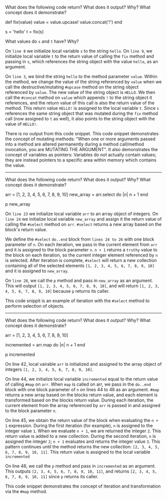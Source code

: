 What does the following code return? What does it output? Why? What concept does it demonstrate?

def fix(value)
  value = value.upcase!
  value.concat('!')
end
  
  s = 'hello'
  t = fix(s)

What values do `s` and `t` have? Why?

On `line 8` we initialize local variable `s` to the string `hello`. On `line 9`, we initialize local variable `t` to the return value of calling the `fix` method and passing in `s`, which references the string object with the value `hello`, as an argument.

On `line 3`, we bind the string `hello` to the method parameter `value`. Within the method, we change the value of the string referenced by `value` when we call the destructive/mutating `#upcase` method on the string object referenced by `value`. The new value of the string object is `HELLO`. We then call the `#concat` method on `value` which appends `!` to the string object it references, and the return value of this call is also the return value of the method. This return value `HELLO!` is assigned to the local variable `t`. Since `s` references the same string object that was mutated during the `fix` method call (now assigned to `t` as well), it also points to the string object with the value of `HELLO!`.

There is no output from this code snippet. This code snippet demonstrates the concept of mutating methods: "When one or more arguments passed into a method are altered permanently during a method call/method invocation, you are MUTATING THE ARGUMENT". It also demonstrates the concept of variables as pointers: Variables do not actually contain values; they are instead pointers to a specific area within memory which contains the value.

--------------------------------------------------------------------------------

What does the following code return? What does it output? Why? What concept does it demonstrate?

arr = [1, 2, 3, 4, 5, 6, 7, 8, 9, 10]
new_array = arr.select do |n|
  n + 1
end

p new_array

On `line 23` we initialize local variable `arr` to an array object of integers. On `line 24` we initialize local variable `new_array` and assign it the return value of calling the `#select` method on `arr`. `#select` returns a new array based on the block's return value.

We define the `#select` `do..end` block from `lines 24 to 26` with one block parameter of `n`. On each iteration, we pass in the current element from `arr` and it is assigned to the block parameter `n`. `n + 1` returns a `truthy` value to the block on each iteration, so the current integer element referenced by `n` is selected. After iteration is complete, `#select` will return a new collection containing all of the selected elements `[1, 2, 3, 4, 5, 6, 7, 8, 9, 10]` and it is assigned to `new_array`.

On `line 28`, we call the `p` method and pass in `new_array` as an argument. This will output `[1, 2, 3, 4, 5, 6, 7, 8, 9, 10]`, and will return `[1, 2, 3, 4, 5, 6, 7, 8, 9, 10]` because `p` returns its caller.

This code snippit is an example of iteration with the `#select` method to perform selection of objects.

--------------------------------------------------------------------------------

What does the following code return? What does it output? Why? What concept does it demonstrate?

arr = [1, 2, 3, 4, 5, 6, 7, 8, 9, 10]

incremented = arr.map do |n|
  n + 1
end

p incremented

On line 42, local vairable `arr` is initialized and assigned to the array object of integers `[1, 2, 3, 4, 5, 6, 7, 8, 9, 10]`. 

On line 44, we initialize local variable `incremented` equal to the return value of calling `#map` on `arr`. When `map` is called on arr, we pass in the `do..end` block with one block parameter of `n` on lines 44 to 46 as an argument. `#map` returns a new array based on the blocks return value, and each element is transformed based on the blocks return value. During each iteration, the current element from the array referenced by `arr` is passed in and assigned to the block parameter `n`. 

On line 45, we obtain the return value of the block when evaluating the `n + 1` expression. During the first iteration (for example), `n` is assigned to the integer value `1`. When we evaluate `n + 1`, we are returned the integer `2`. This return value is added to a new collection. During the second iteration, `n` is assigned the integer `2`; `n + 1` evaluates and returns the integer value `3`. This pattern continues until the method returns the new collection: `[2, 3, 4, 5, 6, 7, 8, 9, 10, 11]`. This return value is assigned to the local variable `incremented`

On line 48, we call the `p` method and pass in `incremented` as an argument. This outputs `[2, 3, 4, 5, 6, 7, 8, 9, 10, 11]`, and returns `[2, 3, 4, 5, 6, 7, 8, 9, 10, 11]` since `p` returns its caller.

This code snippet demonstrates the concept of iteration and transformation via the `#map` method.